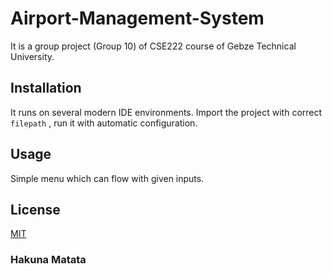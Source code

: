 # Airport-Management-System
It is a group project (Group 10) of CSE222 course of Gebze Technical University.

## Installation
It runs on several modern IDE environments. Import the project with correct ```filepath``` , run it with automatic configuration.

## Usage
Simple menu which can flow with given inputs.

## License
[MIT](https://choosealicense.com/licenses/mit/)

### Hakuna Matata
